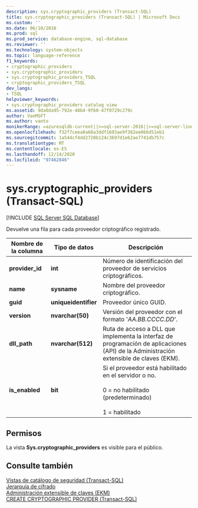 ```yaml
---
description: sys.cryptographic_providers (Transact-SQL)
title: sys.cryptographic_providers (Transact-SQL) | Microsoft Docs
ms.custom: ''
ms.date: 06/10/2016
ms.prod: sql
ms.prod_service: database-engine, sql-database
ms.reviewer: ''
ms.technology: system-objects
ms.topic: language-reference
f1_keywords:
- cryptographic_providers
- sys.cryptographic_providers
- sys.cryptographic_providers_TSQL
- cryptographic_providers_TSQL
dev_langs:
- TSQL
helpviewer_keywords:
- sys.cryptographic_providers catalog view
ms.assetid: 9da0da95-792e-48b4-9f60-47f0729c279c
author: VanMSFT
ms.author: vanto
monikerRange: =azuresqldb-current||>=sql-server-2016||>=sql-server-linux-2017||=azuresqldb-mi-current
ms.openlocfilehash: f32f7ceea8a68a3ddf1693ae9f382ee066d51eb1
ms.sourcegitcommit: 1a544cf4dd2720b124c3697d1e62ae7741db757c
ms.translationtype: MT
ms.contentlocale: es-ES
ms.lasthandoff: 12/14/2020
ms.locfileid: "97462846"
---
```

# <a name="syscryptographic_providers-transact-sql"></a>sys.cryptographic_providers (Transact-SQL)
[!INCLUDE [SQL Server SQL Database](../../includes/applies-to-version/sql-asdb.md)]

  Devuelve una fila para cada proveedor criptográfico registrado.  
    
|Nombre de la columna|Tipo de datos|Descripción|  
|-----------------|---------------|-----------------|  
|**provider_id**|**int**|Número de identificación del proveedor de servicios criptográficos.|  
|**name**|**sysname**|Nombre del proveedor criptográfico.|  
|**guid**|**uniqueidentifier**|Proveedor único GUID.|  
|**version**|**nvarchar(50)**|Versión del proveedor con el formato '*AA.BB.CCCC.DD*'.|  
|**dll_path**|**nvarchar(512)**|Ruta de acceso a DLL que implementa la interfaz de programación de aplicaciones (API) de la Administración extensible de claves (EKM).|  
|**is_enabled**|**bit**|Si el proveedor está habilitado en el servidor o no.<br /><br /> 0 = no habilitado (predeterminado)<br /><br /> 1 = habilitado|  
  
## <a name="permissions"></a>Permisos  
 La vista **Sys.cryptographic_providers** es visible para el público.  
  
## <a name="see-also"></a>Consulte también  
 [Vistas de catálogo de seguridad &#40;Transact-SQL&#41;](../../relational-databases/system-catalog-views/security-catalog-views-transact-sql.md)   
 [Jerarquía de cifrado](../../relational-databases/security/encryption/encryption-hierarchy.md)   
 [Administración extensible de claves &#40;EKM&#41;](../../relational-databases/security/encryption/extensible-key-management-ekm.md)   
 [CREATE CRYPTOGRAPHIC PROVIDER &#40;Transact-SQL&#41;](../../t-sql/statements/create-cryptographic-provider-transact-sql.md)  
  
  
